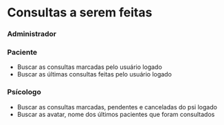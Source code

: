 # Consultas a serem feitas

### Administrador

### Paciente

* Buscar as consultas marcadas pelo usuário logado
* Buscar as últimas consultas feitas pelo usuário logado


### Psícologo
* Buscar as consultas marcadas, pendentes e canceladas do psi logado
* Buscar as avatar, nome dos últimos pacientes que foram consultados